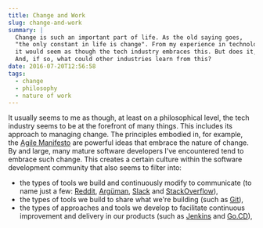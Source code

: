 ```yaml
---
title: Change and Work
slug: change-and-work
summary: |
  Change is such an important part of life. As the old saying goes,
  "the only constant in life is change". From my experience in technology,
  it would seem as though the tech industry embraces this. But does it, really?
  And, if so, what could other industries learn from this?
date: 2016-07-20T12:56:58
tags:
  - change
  - philosophy
  - nature of work
---
```


It usually seems to me as though, at least on a philosophical level, the
tech industry seems to be at the forefront of many things. This includes
its approach to managing change. The principles embodied in, for example,
the [Agile Manifesto](http://agilemanifesto.org/) are powerful ideas that
embrace the nature of change. By and large, many mature software developers
I've encountered tend to embrace such change. This creates a certain culture
within the software development community that also seems to filter into:

* the types of tools we build and continuously modify to communicate (to name
  just a few: [Reddit](https://www.reddit.com/),
  [Arg&uuml;man](http://en.arguman.org/),
  [Slack](https://slack.com/) and
  [StackOverflow](http://stackoverflow.com/)),
* the types of tools we build to share what we're building (such as
  [Git](https://git-scm.com/)),
* the types of approaches and tools we develop to facilitate continuous
  improvement and delivery in our products (such as
  [Jenkins](https://jenkins.io/) and [Go.CD](https://www.go.cd)),
